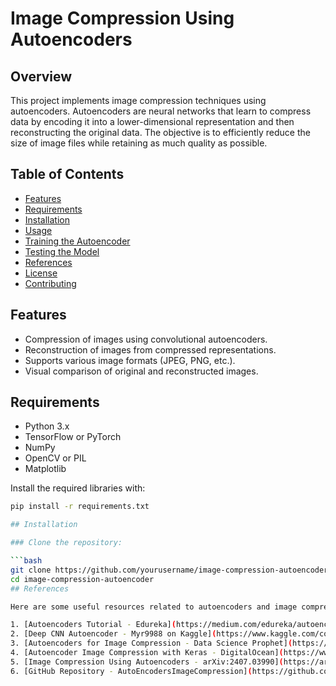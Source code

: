 # Image Compression Using Autoencoders

## Overview

This project implements image compression techniques using autoencoders. Autoencoders are neural networks that learn to compress data by encoding it into a lower-dimensional representation and then reconstructing the original data. The objective is to efficiently reduce the size of image files while retaining as much quality as possible.

## Table of Contents

- [Features](#features)
- [Requirements](#requirements)
- [Installation](#installation)
- [Usage](#usage)
- [Training the Autoencoder](#training-the-autoencoder)
- [Testing the Model](#testing-the-model)
- [References](#references)
- [License](#license)
- [Contributing](#contributing)

## Features

- Compression of images using convolutional autoencoders.
- Reconstruction of images from compressed representations.
- Supports various image formats (JPEG, PNG, etc.).
- Visual comparison of original and reconstructed images.

## Requirements

- Python 3.x
- TensorFlow or PyTorch
- NumPy
- OpenCV or PIL
- Matplotlib

Install the required libraries with:

```bash
pip install -r requirements.txt

## Installation

### Clone the repository:

```bash
git clone https://github.com/yourusername/image-compression-autoencoder.git
cd image-compression-autoencoder
## References

Here are some useful resources related to autoencoders and image compression:

1. [Autoencoders Tutorial - Edureka](https://medium.com/edureka/autoencoders-tutorial-cfdcebdefe37)
2. [Deep CNN Autoencoder - Myr9988 on Kaggle](https://www.kaggle.com/code/myr9988/deep-cnn-autoencoder-image-compression/notebook)
3. [Autoencoders for Image Compression - Data Science Prophet](https://www.datascienceprophet.com/autoencoders-for-image-compression-and-reconstruction/)
4. [Autoencoder Image Compression with Keras - DigitalOcean](https://www.digitalocean.com/community/tutorials/autoencoder-image-compression-keras)
5. [Image Compression Using Autoencoders - arXiv:2407.03990](https://arxiv.org/html/2407.03990v1)
6. [GitHub Repository - AutoEncodersImageCompression](https://github.com/santhtadi/AutoEncodersImageCompression)



